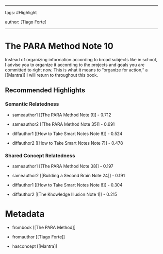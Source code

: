 




---

tags: #Highlight

author: [Tiago Forte]

---
# The PARA Method Note 10




Instead of organizing information according to broad subjects like in school, I advise you to organize it according to the projects and goals you are committed to right now. This is what it means to “organize for action,” a  [[Mantra]]  I will return to throughout this book.


## Recommended Highlights

### Semantic Relatedness


- sameauthor1 [[The PARA Method Note 9]] - 0.712

- sameauthor2 [[The PARA Method Note 35]] - 0.691

- diffauthor1 [[How to Take Smart Notes Note 8]] - 0.524

- diffauthor2 [[How to Take Smart Notes Note 7]] - 0.478
### Shared Concept Relatedness


- sameauthor1 [[The PARA Method Note 38]] - 0.197

- sameauthor2 [[Building a Second Brain Note 24]] - 0.191

- diffauthor1 [[How to Take Smart Notes Note 8]] - 0.304

- diffauthor2 [[The Knowledge Illusion Note 1]] - 0.215
# Metadata


- frombook [[The PARA Method]]

- fromauthor [[Tiago Forte]]

- hasconcept [[Mantra]]